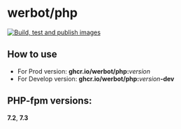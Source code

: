 werbot/php
======================
[![Build, test and publish images](https://github.com/werbot/php/actions/workflows/build.yml/badge.svg)](https://github.com/werbot/php/actions/workflows/build.yml)

## How to use
- For Prod version: **ghcr.io/werbot/php:**_version_
- For Develop version: **ghcr.io/werbot/php:**_version_**-dev**

## PHP-fpm versions:
**7.2**, **7.3**
